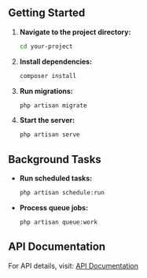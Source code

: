 ## Getting Started

1. **Navigate to the project directory:**
    ```bash
    cd your-project
    ```

2. **Install dependencies:**
    ```bash
    composer install
    ```

3. **Run migrations:**
    ```bash
    php artisan migrate
    ```

4. **Start the server:**
    ```bash
    php artisan serve
    ```

## Background Tasks

- **Run scheduled tasks:**
    ```bash
    php artisan schedule:run
    ```

- **Process queue jobs:**
    ```bash
    php artisan queue:work
    ```

## API Documentation

For API details, visit: [API Documentation](https://documenter.getpostman.com/view/33370314/2sAXjKbD4g)
